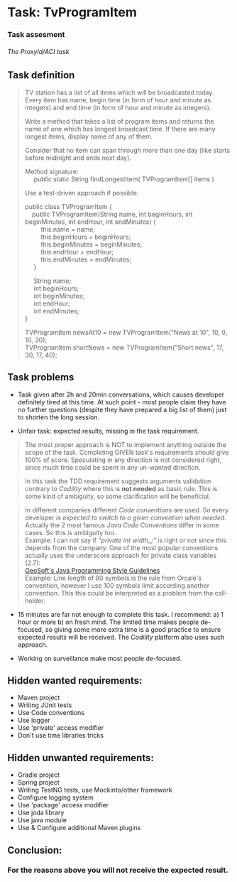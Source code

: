# Task: TvProgramItem
### Task assesment
###### The ProxyId/ACI task

## Task definition
  >TV station has a list of all items which will be broadcasted today. Every item has name, begin
  time (in form of hour and minute as integers) and end time (in form of hour and minute as
  integers).
  >
  >Write a method that takes a list of program items and returns the name of one which has longest
  broadcast time. If there are many longest items, display name of any of them.
  >
  >Consider that no item can span through more than one day (like starts  
  before midnight and ends next day).
  >
  >Method signature:  
  >&nbsp;&nbsp;&nbsp;&nbsp;
  >public static String findLongestItem( TVProgramItem[] items )
  >
  >Use a test-driven approach if possible.
  >  
  >  public class TVProgramItem {  
  &nbsp;&nbsp;&nbsp; public TVProgramItem(String name, int beginHours, int beginMinutes, int endHour, int endMinutes) {  
  &nbsp;&nbsp;&nbsp;&nbsp;&nbsp;&nbsp;&nbsp;&nbsp;    this.name = name;  
  &nbsp;&nbsp;&nbsp;&nbsp;&nbsp;&nbsp;&nbsp;&nbsp;    this.beginHours = beginHours;  
  &nbsp;&nbsp;&nbsp;&nbsp;&nbsp;&nbsp;&nbsp;&nbsp;    this.beginMinutes = beginMinutes;  
  &nbsp;&nbsp;&nbsp;&nbsp;&nbsp;&nbsp;&nbsp;&nbsp;    this.endHour = endHour;  
  &nbsp;&nbsp;&nbsp;&nbsp;&nbsp;&nbsp;&nbsp;&nbsp;    this.endMinutes = endMinutes;  
  &nbsp;&nbsp;&nbsp;&nbsp;     }  
  >  
  >  &nbsp;&nbsp;&nbsp;&nbsp; String name;  
  &nbsp;&nbsp;&nbsp;&nbsp; int beginHours;  
  &nbsp;&nbsp;&nbsp;&nbsp; int beginMinutes;  
  &nbsp;&nbsp;&nbsp;&nbsp; int endHour;  
  &nbsp;&nbsp;&nbsp;&nbsp; int endMinutes;  
  }  
  >  
  >  TVProgramItem newsAt10 = new TVProgramItem("News at 10", 10, 0, 10, 30);  
  >  TVProgramItem shortNews = new TVProgramItem("Short news", 17, 30, 17, 40);  


## Task problems
  * Task given after 2h and 20min conversations, which causes developer definitely tired at this
  time. At such point - most people claim they have no further questions (despite they have prepared
  a big list of them) just to shorten the long session.

  * Unfair task: expected results, missing in the task requirement.

  >The most proper approach is NOT to implement anything outside the scope of the task. Completing 
  GIVEN task's requirements should give 100% of score.  Speculating in any direction is not 
  considered right, since much time could be spent in any un-wanted direction.
  
  >In this task the TDD requirement suggests arguments validation contrary to _Codility_ where this
  is __not needed__ as basic rule. This is some kind of ambiguity, so some clarification will be
  beneficial.

  >In different companies different _Code conventions_ are used. So every developer  _is expected to
  switch_ _to a given convention when needed_. Actually the 2 most famous _Java Code Conventions_ 
  differ in some cases. So this is ambiguity too.  
  Example: I can not say if _"private int width&#95;;"_ is right or not since this depends from the
  company. One of the most popular conventions actually uses the underscore approach for private 
  class variables (2.7):  
  [GeoSoft's Java Programming Style Guidelines](http://geosoft.no/development/javastyle.html)  
  Example: Line length of 80 symbols is the rule from Orcale's convention, however I use 100 symbols
  limit according another convention. This this could be interpreted as a problem from the
  call-holder.

  * 15 minutes are far not enough to complete this task. I recommend: a) 1 hour or more b) on fresh
    mind. The limited time makes people de-focused, so giving some more extra time is a good 
    practice to ensure expected results will be received. The _Codility_ platform also uses such 
    approach.
  
  * Working on surveillance make most people de-focused.
  
## Hidden wanted requirements:  
  * Maven project
  * Writing JUnit tests
  * Use Code conventions 
  * Use logger
  * Use 'private' access modifier
  * Don't use time libraries tricks
  
## Hidden unwanted requirements:  
  * Gradle project
  * Spring project
  * Writing TestNG tests, use Mockinto/other framework
  * Configure logging system
  * Use 'package' access modifier
  * Use joda library
  * Use java module
  * Use & Configure additional Maven plugins
  
## Conclusion: 
### For the reasons above you will not receive the expected result.
